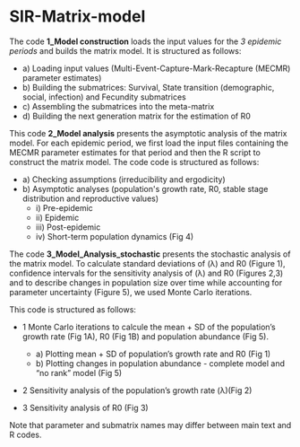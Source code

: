 # SIR-Matrix-model

The code **1_Model construction** loads the input values for the *3 epidemic periods* and builds the matrix model. It is structured as follows:

  * a) Loading input values (Multi-Event-Capture-Mark-Recapture (MECMR) parameter estimates)
  * b) Building the submatrices: Survival, State transition (demographic, social, infection) and Fecundity submatrices
  * c) Assembling the submatrices into the meta-matrix
  * d) Building the next generation matrix for the estimation of R0

This code  **2_Model analysis** presents the asymptotic analysis of the matrix model. For each epidemic period, we first load the input files containing the MECMR parameter estimates for that period and then the R script to construct the matrix model.
The code code is structured as follows:

  * a) Checking assumptions (irreducibility and ergodicity) 
  * b) Asymptotic analyses (population's growth rate, R0, stable stage distribution and reproductive values)
     * i) Pre-epidemic
     * ii) Epidemic
     * iii) Post-epidemic
     * iv) Short-term population dynamics (Fig 4)

The code **3_Model_Analysis_stochastic** presents the stochastic analysis of the matrix model. To calculate standard deviations of (λ) and R0 (Figure 1), confidence intervals for the sensitivity analysis of (λ) and R0 (Figures 2,3) and to describe changes in population size over time while accounting for parameter uncertainty (Figure 5), we used Monte Carlo iterations.

This code is structured as follows:

  * 1 Monte Carlo iterations to calcule the mean + SD of the population’s growth rate (Fig 1A), R0 (Fig 1B) and population abundance (Fig 5).
      * a) Plotting mean + SD of population’s growth rate and R0 (Fig 1)
      * b) Plotting changes in population abundance - complete model and “no rank” model (Fig 5)
  * 2 Sensitivity analysis of the population’s growth rate (λ)(Fig 2)

  * 3 Sensitivity analysis of R0 (Fig 3)
  
  Note that parameter and submatrix names may differ between main text and R codes.

